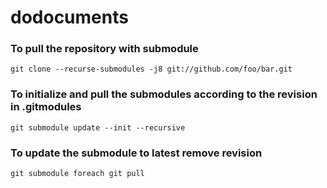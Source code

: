 # dodocuments

### To pull the repository with submodule
 
`git clone --recurse-submodules -j8 git://github.com/foo/bar.git`

### To initialize and pull the submodules according to the revision in .gitmodules

`git submodule update --init --recursive`

### To update the submodule to latest remove revision

`git submodule foreach git pull`

